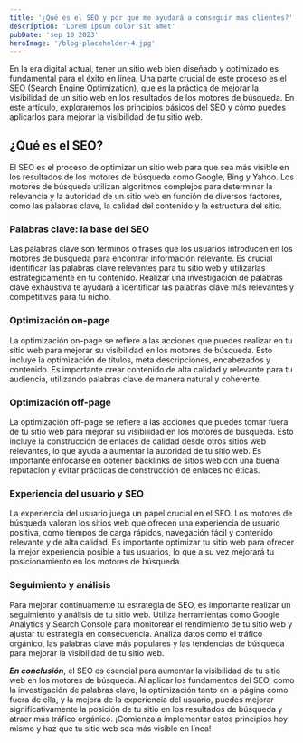 ```yaml
---
title: '¿Qué es el SEO y por qué me ayudará a conseguir mas clientes?'
description: 'Lorem ipsum dolor sit amet'
pubDate: 'sep 10 2023'
heroImage: '/blog-placeholder-4.jpg'
---
```


En la era digital actual, tener un sitio web bien diseñado y optimizado es fundamental para el éxito en línea. Una parte crucial de este proceso es el SEO (Search Engine Optimization), que es la práctica de mejorar la visibilidad de un sitio web en los resultados de los motores de búsqueda. En este artículo, exploraremos los principios básicos del SEO y cómo puedes aplicarlos para mejorar la visibilidad de tu sitio web.

## ¿Qué es el SEO?

El SEO es el proceso de optimizar un sitio web para que sea más visible en los resultados de los motores de búsqueda como Google, Bing y Yahoo. Los motores de búsqueda utilizan algoritmos complejos para determinar la relevancia y la autoridad de un sitio web en función de diversos factores, como las palabras clave, la calidad del contenido y la estructura del sitio.
### Palabras clave: la base del SEO

Las palabras clave son términos o frases que los usuarios introducen en los motores de búsqueda para encontrar información relevante. Es crucial identificar las palabras clave relevantes para tu sitio web y utilizarlas estratégicamente en tu contenido. Realizar una investigación de palabras clave exhaustiva te ayudará a identificar las palabras clave más relevantes y competitivas para tu nicho.

### Optimización on-page
La optimización on-page se refiere a las acciones que puedes realizar en tu sitio web para mejorar su visibilidad en los motores de búsqueda. Esto incluye la optimización de títulos, meta descripciones, encabezados y contenido. Es importante crear contenido de alta calidad y relevante para tu audiencia, utilizando palabras clave de manera natural y coherente.

### Optimización off-page
La optimización off-page se refiere a las acciones que puedes tomar fuera de tu sitio web para mejorar su visibilidad en los motores de búsqueda. Esto incluye la construcción de enlaces de calidad desde otros sitios web relevantes, lo que ayuda a aumentar la autoridad de tu sitio web. Es importante enfocarse en obtener backlinks de sitios web con una buena reputación y evitar prácticas de construcción de enlaces no éticas.

### Experiencia del usuario y SEO
La experiencia del usuario juega un papel crucial en el SEO. Los motores de búsqueda valoran los sitios web que ofrecen una experiencia de usuario positiva, como tiempos de carga rápidos, navegación fácil y contenido relevante y de alta calidad. Es importante optimizar tu sitio web para ofrecer la mejor experiencia posible a tus usuarios, lo que a su vez mejorará tu posicionamiento en los motores de búsqueda.

### Seguimiento y análisis
Para mejorar continuamente tu estrategia de SEO, es importante realizar un seguimiento y análisis de tu sitio web. Utiliza herramientas como Google Analytics y Search Console para monitorear el rendimiento de tu sitio web y ajustar tu estrategia en consecuencia. Analiza datos como el tráfico orgánico, las palabras clave más populares y las tendencias de búsqueda para mejorar la visibilidad de tu sitio web.


***En conclusión***, el SEO es esencial para aumentar la visibilidad de tu sitio web en los motores de búsqueda. Al aplicar los fundamentos del SEO, como la investigación de palabras clave, la optimización tanto en la página como fuera de ella, y la mejora de la experiencia del usuario, puedes mejorar significativamente la posición de tu sitio en los resultados de búsqueda y atraer más tráfico orgánico. ¡Comienza a implementar estos principios hoy mismo y haz que tu sitio web sea más visible en línea!